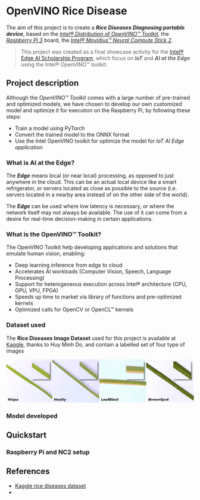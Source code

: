 [RiceDiseases]: images/RiceDiseases.png "Rice Diseases"

# OpenVINO Rice Disease

The aim of this project is to create a ***Rice Diseases Diagnosing portable device***, based on the _[Intel® Distribution of OpenVINO™ Toolkit](https://software.intel.com/en-us/openvino-toolkit)_, the _[Raspberry Pi 3](https://www.raspberrypi.org/products/raspberry-pi-3-model-b/)_ board, the _[Intel® Movidius™ Neural Compute Stick 2](https://software.intel.com/en-us/neural-compute-stick)_.

>This project was created as a final showcase activity for the [Intel® Edge AI Scholarship Program](https://www.udacity.com/scholarships/intel-edge-ai-scholarship), which focus on ***IoT*** and ***AI at the Edge*** using the Intel® OpenVINO™ toolkit.

## Project description

Although the _OpenVINO™ Toolkit_ comes with a large number of pre-trained and optimized models, we have chosen to develop our own customized model and optimize it for execution on the Raspberry Pi, by following these steps:

- Train a model using PyTorch
- Convert the trained model to the ONNX format
- Use the Intel OpenVINO toolkit for optimize the model for _IoT AI Edge application_

### What is AI at the Edge?

The ***Edge*** means local (or near local) processing, as opposed to just anywhere in the cloud. This can be an actual local device like a smart refrigerator, or servers located as close as possible to the source (i.e. servers located in a nearby area instead of on the other side of the world).

The ***Edge*** can be used where low latency is necessary, or where the network itself may not always be available. The use of it can come from a desire for real-time decision-making in certain applications.

### What is the OpenVINO™ Toolkit?

The OpenVINO Toolkit help developing applications and solutions that emulate human vision, enabling:

- Deep learning inference from edge to cloud
- Accelerates AI workloads (Computer Vision, Speech, Language Processing)
- Support for heterogeneous execution across Intel® architecture (CPU, GPU, VPU, FPGA)
- Speeds up time to market via library of functions and pre-optimized kernels
- Optimized calls for OpenCV or OpenCL™ kernels

### Dataset used

The **Rice Diseases Image Dataset** used for this project is available at [Kaggle](https://www.kaggle.com/minhhuy2810/rice-diseases-image-dataset/download), thanks to Huy Minh Do, and contain a labelled set of four type of images

![RiceDiseases]

### Model developed

## Quickstart


### Raspberry Pi and NC2 setup


## References
- [Kaggle rice diseases dataset](https://www.kaggle.com/minhhuy2810/rice-diseases-image-dataset)
- [](https://docs.openvinotoolkit.org/latest/_docs_install_guides_installing_openvino_raspbian.html)
